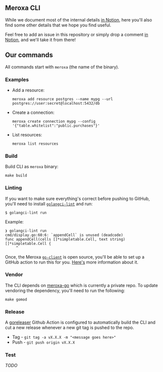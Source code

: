 ## Meroxa CLI

While we document most of the internal details [in Notion](https://www.notion.so/meroxa/CLI-f0ed215de69c471aa9460832a6f17db2), here you'll also find some other details that we hope you find useful.

Feel free to add an issue in this repository or simply drop a comment [in Notion](https://www.notion.so/meroxa/CLI-f0ed215de69c471aa9460832a6f17db2), and we'll take it from there!

## Our commands

All commands start with `meroxa` (the name of the binary).

### Examples

* Add a resource:
    ```
    meroxa add resource postgres --name mypg --url postgres://user:secret@localhost:5432/db
    ```
* Create a connection:
    ```
    meroxa create connection mypg --config '{"table.whitelist":"public.purchases"}'
    ```
* List resources:
    ```
    meroxa list resources
    ```

### Build

Build CLI as `meroxa` binary:

```
make build
```

### Linting


If you want to make sure everything's correct before pushing to GitHub, you'll need to install [`golangci-lint`](https://golangci-lint.run/) and run:

```
$ golangci-lint run
```

Example:

```
❯ golangci-lint run
cmd/display.go:60:6: `appendCell` is unused (deadcode)
func appendCell(cells []*simpletable.Cell, text string) []*simpletable.Cell {
     ^
```

Once, the Meroxa [`go-client`](http://github.com/meroxa/meroxa-go) is open source, you'll be able to set up a GitHub action to run this for you. [Here's](https://github.com/golangci/golangci-lint-action#how-to-use) more information about it.

### Vendor

The CLI depends on [meroxa-go](github.com/meroxa/meroxa-go) which is currently
a private repo. To update vendoring the dependency, you'll need to run the following:

```
make gomod
```

### Release

A [goreleaser](https://github.com/goreleaser/goreleaser) Github Action is
configured to automatically build the CLI and cut a new release whenever a new
git tag is pushed to the repo.

* Tag - `git tag -a vX.X.X -m "<message goes here>"`
* Push - `git push origin vX.X.X`

### Test

_TODO_


